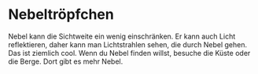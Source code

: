 # Nebeltröpfchen

Nebel kann die Sichtweite ein wenig einschränken. Er kann auch Licht
reflektieren, daher kann man Lichtstrahlen sehen, die durch Nebel gehen. Das ist
ziemlich cool. Wenn du Nebel finden willst, besuche die Küste oder die Berge.
Dort gibt es mehr Nebel.
